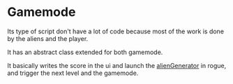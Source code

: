 # Gamemode

Its type of script don't have a lot of code because most of the work is done by the aliens and the player.

It has an abstract class extended for both gamemode.

It basically writes the score in the ui and launch the [alienGenerator](<../alien/alien generator.md>) in rogue, and trigger the next level and the gamemode.